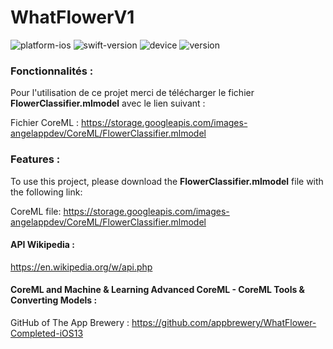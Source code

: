 # WhatFlowerV1


![platform-ios](https://img.shields.io/badge/platform-ios-lightgrey.svg) ![swift-version](https://img.shields.io/badge/swift-5.0-red.svg) ![device](https://img.shields.io/badge/Device-iPhone--iPad-green)
![version](https://img.shields.io/badge/Version-1.0-blue)

### Fonctionnalités :

Pour l'utilisation de ce projet merci de télécharger le fichier **FlowerClassifier.mlmodel** avec le lien suivant :

Fichier CoreML :
https://storage.googleapis.com/images-angelappdev/CoreML/FlowerClassifier.mlmodel

### Features :

To use this project, please download the **FlowerClassifier.mlmodel** file with the following link:

CoreML file:
https://storage.googleapis.com/images-angelappdev/CoreML/FlowerClassifier.mlmodel

#### API Wikipedia :

https://en.wikipedia.org/w/api.php

####  CoreML and Machine & Learning Advanced CoreML - CoreML Tools & Converting Models :

GitHub of The App Brewery : https://github.com/appbrewery/WhatFlower-Completed-iOS13
